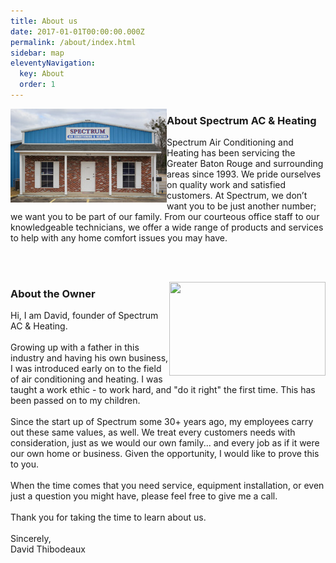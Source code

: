 ```yaml
---
title: About us
date: 2017-01-01T00:00:00.000Z
permalink: /about/index.html
sidebar: map
eleventyNavigation:
  key: About
  order: 1
---
```

<img src="/_includes/assets/uploads/content-about-air-conditioning-and-heating.jpg" width="250" height="150" align="left" class="padding pretty">
<h3>About Spectrum AC &amp; Heating</h3>
Spectrum Air Conditioning and Heating has been servicing the Greater Baton Rouge and surrounding areas since 1993. We pride ourselves on quality work and satisfied customers. At Spectrum, we don’t want you to be just another number; we want you to be part of our family. From our courteous office staff to our knowledgeable technicians, we offer a wide range of products and services to help with any home comfort issues you may have.

<br><br>

<img src="http://placehold.it/250x150&text=family+photo" width="250" height="150" align="right" class="hide pretty padding right">
<h3 style="width:100%;">About the Owner</h3>
Hi, I am David, founder of Spectrum AC &amp; Heating.<br><br>
Growing up with a father in this industry and having his own business, I was introduced early on to the field of air conditioning and heating. I was taught a work ethic - to work hard, and "do it right" the first time. This has been passed on to my children.<br><br>
Since the start up of Spectrum some 30+ years ago, my employees carry out these same values, as well. We treat every customers needs with consideration, just as we would our own family... and every job as if it were our own home or business. Given the opportunity, I would like to prove this to you.<br><br>
When the time comes that you need service, equipment installation, or even just a question you might have, please feel free to give me a call.<br><br>
Thank you for taking the time to learn about us.<br><br>
Sincerely,<br>
David Thibodeaux
